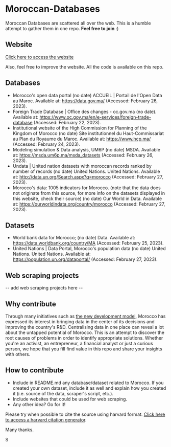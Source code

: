 # Moroccan-Databases
Moroccan Databases are scattered all over the web. This is a humble attempt to gather them in one repo. **Feel free to join** :)

## Website
[Click here to access the website](https://datamorocco.com/) 

Also, feel free to improve the website. All the code is available on this repo.

## Databases
- Morocco's open data portal (no date) ACCUEIL | Portail de l'Open Data au Maroc. Available at: https://data.gov.ma/ (Accessed: February 26, 2023). 
- Foreign Trade Database | Office des changes - oc.gov.ma (no date). Available at: https://www.oc.gov.ma/en/e-services/foreign-trade-database (Accessed: February 22, 2023). 
- Institutional website of the High Commission for Planning of the Kingdom of Morocco (no date) Site institutionnel du Haut-Commissariat au Plan du Royaume du Maroc. Available at: https://www.hcp.ma/ (Accessed: February 24, 2023).
- Modeling simulation &amp; Data analysis, UM6P (no date) MSDA. Available at: https://msda.um6p.ma/msda_datasets (Accessed: February 26, 2023). 
- Undata | United nation datasets with moroccan records ranked by number of records (no date) United Nations. United Nations. Available at: http://data.un.org/Search.aspx?q=morocco (Accessed: February 27, 2023).
- Morocco's data: 1005 indicators for Morocco. (note that the data does not originate from this source, for more info on the datasets displayed in this website, check their source) (no date) Our World in Data. Available at: https://ourworldindata.org/country/morocco (Accessed: February 27, 2023). 

## Datasets
- World bank data for Morocco; (no date) Data. Available at: https://data.worldbank.org/country/MA (Accessed: February 25, 2023). 
- United Nations | Data Portal, Morocco's population data (no date) United Nations. United Nations. Available at: https://population.un.org/dataportal/ (Accessed: February 27, 2023). 

## Web scraping projects
-- add web scraping projects here --

## Why contribute
Through many initiatives such as [the new development model](https://www.hcp.ma/Nouveau-modele-de-developpement_r594.html), Morocco has expressed its interest in bringing data in the center of its decisions and improving the country's R&D. Centralising data in one place can reveal a lot about the untapped potential of Morocco. This is an attempt to discover the root causes of problems in order to identify appropriate solutions. Whether you're an activist, an entrepreneur, a financial analyst or just a curious person, we hope that you fill find value in this repo and share your insights with others.

## How to contribute
- Include in README.md any database/dataset related to Morocco. If you created your own dataset, include it as well and explain how you created it (i.e. source of the data, scraper's script, etc.).
- Include websites that could be used for web scraping.
- Any other idea? Go for it!

Please try when possible to cite the source using harvard format. [Click here to access a harvard citation generator](https://www.citethisforme.com/cite/website).

Many thanks.


S
